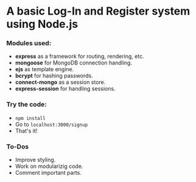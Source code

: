 # A basic Log-In and Register system using Node.js

### Modules used:  
- **express** as a framework for routing, rendering, etc.
- **mongoose** for MongoDB connection handling.
- **ejs** as template engine.
- **bcrypt** for hashing passwords.
- **connect-mongo** as a session store.
- **express-session** for handling sessions.

### Try the code:
- ```npm install```
- Go to ```localhost:3000/signup```
- That's it!

### To-Dos
- Improve styling.
- Work on modularizig code.
- Comment important parts.